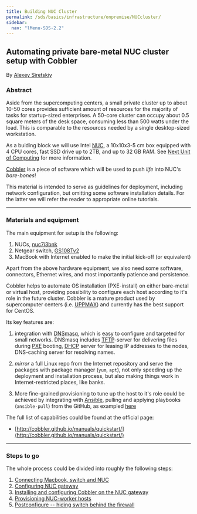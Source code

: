 ```yaml
---
title: Building NUC Cluster
permalink: /sds/basics/infrastructure/onpremise/NUCcluster/
sidebar:
  nav: "lMenu-SDS-2.2"
---
```


## Automating private bare-metal NUC cluster setup with Cobbler

By [Alexey Siretskiy](https://www.linkedin.com/in/alexey-siretskiy-254992a7/)

### Abstract

Aside from the supercomputing centers, a small private cluster up to about 10-50 cores provides sufficient amount of resources for the majority of tasks for startup-sized enterprises.
A 50-core cluster can occupy about 0.5 square meters of the desk space, consuming less than 500 watts under the load. This is comparable to the resources needed by a single  desktop-sized workstation.

As a buiding block we will use Intel [NUC](http://www.intel.com/content/www/us/en/products/boards-kits/nuc.html), a 10x10x3-5 cm box equipped with 4 CPU cores, fast SSD drive up to 2TB, and up to 32 GB RAM. See [Next Unit of Computing](https://en.wikipedia.org/wiki/Next_Unit_of_Computing) for more information.

[Cobbler](http://cobbler.github.io) is a piece of software which will be used to push *life* into NUC's *bare-bones*!

This material is intended to serve as guidelines for deployment, including network configuration, but omitting some software installation details. For the latter we will refer the reader to appropriate online tutorials.

-----------

### Materials and equipment

The main equipment for setup is the following:

 1. NUCs, [nuc7i3bnk](http://www.intel.com/content/www/us/en/products/boards-kits/nuc/kits/nuc7i3bnk.html)
 2. Netgear switch, [GS108Tv2](https://www.netgear.com/support/product/GS108Tv2)
 3. MacBook with Internet enabled to make the initial kick-off (or equivalent)

Apart from the above hardware equipment, we also need some software, connectors, Ethernet wires, and most importantly patience and persistence.

Cobbler helps to   automate  OS installation (PXE-install) on either  bare-metal or virtual host, providing possibility to configure each host according to it's role in the future cluster.
Cobbler is a mature product used by supercomputer centers (i.e. [UPPMAX](uppmax.uu.se)) and currently  has the best support for CentOS.

Its key features are:

  1. integration with [DNSmasq](http://www.thekelleys.org.uk/dnsmasq/doc.html), which is easy to configure and targeted for small networks. DNSmasq includes [TFTP](https://en.wikipedia.org/wiki/Trivial_File_Transfer_Protocol)-server for delivering files during [PXE](https://en.wikipedia.org/wiki/Preboot_Execution_Environment) booting, [DHCP](https://en.wikipedia.org/wiki/Dynamic_Host_Configuration_Protocol) server for leasing IP addresses to the nodes, DNS-caching server for resolving names.

1.  *mirror* a full Linux repo from the Internet repository and serve the packages with package manager (`yum`, `apt`), not only speeding up the deployment and installation process, but also making things work in Internet-restricted places, like banks.

1. More fine-grained provisioning to tune up the host to it's role could be achieved by integrating with  [Ansible](https://www.ansible.com), pulling and applying playbooks (`ansible-pull`)  from the GitHub, as exampled [here](https://www.stavros.io/posts/automated-large-scale-deployments-ansibles-pull-mo/)

The full list of capabilities could be found at the official page:
* [http://cobbler.github.io/manuals/quickstart/](http://cobbler.github.io/manuals/quickstart/)



--------


### Steps to go

The whole process could be divided into roughly  the following steps:


 1. [Connecting Macbook, switch and  NUC](configuring_switch/)
 2. [Configuring NUC gateway](Configuring_NUC_gateway/)
 3. [Installing and configuring Cobbler on the NUC gateway](installing_cobbler/)
 4. [Provisioning NUC-worker  hosts](provisioning_nuc/)
 5. [Postconfigure -- hiding switch behind the firewall](hiding_switch/)







